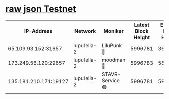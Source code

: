[raw json Testnet](https://rpc-check.jaclalt.stavr.tech/jaclalt/rpc-jaclalt-result.json)
=

<table><tr><th>IP-Address</th><th>Network</th><th>Moniker</th><th>Latest Block Height</th><th>Earliest Block Height</th><th>Catching Up</th><th>Tx Index</th><th>Voting Power</th><th>Scan Time</th></tr><tr><td>65.109.93.152:31657</td><td>lupulella-2</td><td>LiluPunk 🔴</td><td>5996781</td><td>3688866</td><td>False</td><td>on</td><td>685133</td><td>2024-01-01T16:29:27.827674288UTC</td></tr><tr><td>173.249.56.120:29657</td><td>lupulella-2</td><td>moodman 🔴</td><td>5996783</td><td>5896783</td><td>False</td><td>off</td><td>769094</td><td>2024-01-01T16:29:34.320071958UTC</td></tr><tr><td>135.181.210.171:19127</td><td>lupulella-2</td><td>STAVR-Service 🟢</td><td>5996781</td><td>5993701</td><td>False</td><td>on</td><td>0</td><td>2024-01-01T16:29:27.499055955UTC</td></tr></table>
